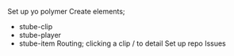 Set up yo polymer 
Create elements;
- stube-clip
- stube-player
- stube-item
Routing; clicking a clip / to detail 
Set up repo 
Issues
